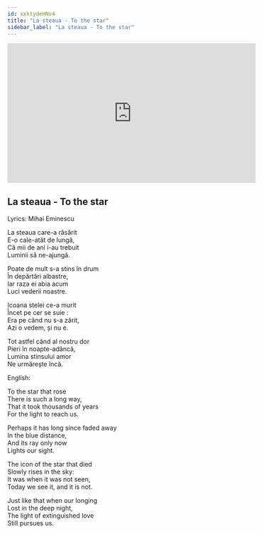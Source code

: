 ```yaml
---
id: xxktydeHNv4
title: "La steaua - To the star"
sidebar_label: "La steaua - To the star"
---
```


<div class="video-float-container">
  <iframe
    width="560"
    height="315"
    src="https://www.youtube.com/embed/xxktydeHNv4"
    title="YouTube video player"
    frameborder="0"
    allow="accelerometer; autoplay; clipboard-write; encrypted-media; gyroscope; picture-in-picture; web-share"
    referrerpolicy="strict-origin-when-cross-origin"
    allowfullscreen
  ></iframe>
</div>

## La steaua - To the star

Lyrics: Mihai Eminescu

La steaua care-a răsărit  
E-o cale-atât de lungă,  
Că mii de ani i-au trebuit  
Luminii să ne-ajungă.

Poate de mult s-a stins în drum  
În depărtări albastre,  
Iar raza ei abia acum  
Luci vederii noastre.

Icoana stelei ce-a murit  
Încet pe cer se suie :  
Era pe când nu s-a zărit,  
Azi o vedem, și nu e.

Tot astfel când al nostru dor  
Pieri în noapte-adâncă,  
Lumina stinsului amor  
Ne urmărește încă.

English:

To the star that rose  
There is such a long way,  
That it took thousands of years  
For the light to reach us.

Perhaps it has long since faded away  
In the blue distance,  
And its ray only now  
Lights our sight.

The icon of the star that died  
Slowly rises in the sky:  
It was when it was not seen,  
Today we see it, and it is not.

Just like that when our longing  
Lost in the deep night,  
The light of extinguished love  
Still pursues us.
